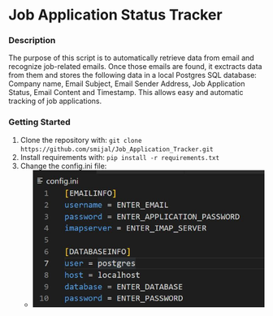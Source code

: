 # Job Application Status Tracker

### Description

The purpose of this script is to automatically retrieve data from email and recognize job-related emails. Once those emails are found, it exctracts data from them and stores the following data in a local Postgres SQL database: Company name, Email Subject, Email Sender Address, Job Application Status, Email Content and Timestamp.
This allows easy and automatic tracking of job applications.

### **Getting Started**

1. Clone the repository with: ``` git clone https://github.com/smijal/Job_Application_Tracker.git ```
2. Install requirements with: ``` pip install -r requirements.txt ```
3. Change the config.ini file: 
   - ![image](Images\configFIle.JPG)

